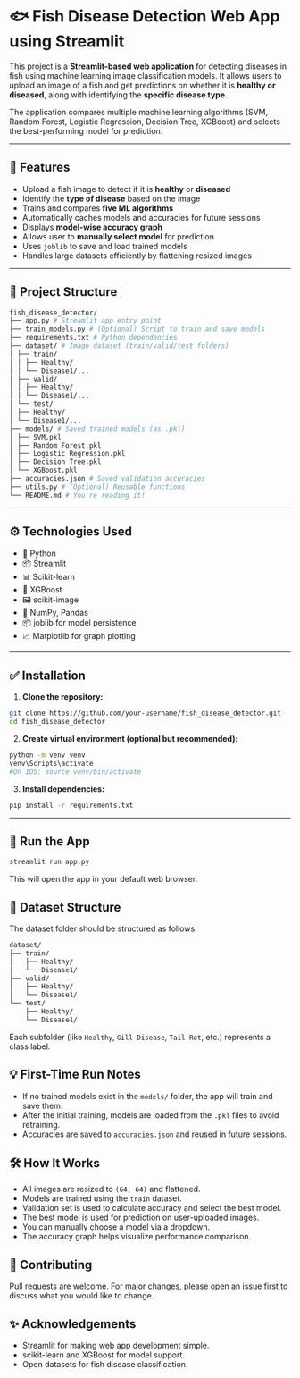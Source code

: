 # 🐟 Fish Disease Detection Web App using Streamlit

This project is a **Streamlit-based web application** for detecting diseases in fish using machine learning image classification models. It allows users to upload an image of a fish and get predictions on whether it is **healthy or diseased**, along with identifying the **specific disease type**.

The application compares multiple machine learning algorithms (SVM, Random Forest, Logistic Regression, Decision Tree, XGBoost) and selects the best-performing model for prediction.

---

## 🔗 Features

- Upload a fish image to detect if it is **healthy** or **diseased**
- Identify the **type of disease** based on the image
- Trains and compares **five ML algorithms**
- Automatically caches models and accuracies for future sessions
- Displays **model-wise accuracy graph**
- Allows user to **manually select model** for prediction
- Uses `joblib` to save and load trained models
- Handles large datasets efficiently by flattening resized images

---

## 📁 Project Structure
```bash
fish_disease_detector/
├── app.py # Streamlit app entry point
├── train_models.py # (Optional) Script to train and save models
├── requirements.txt # Python dependencies
├── dataset/ # Image dataset (train/valid/test folders)
│ ├── train/
│ │ ├── Healthy/
│ │ └── Disease1/...
│ ├── valid/
│ │ ├── Healthy/
│ │ └── Disease1/...
│ └── test/
│ ├── Healthy/
│ └── Disease1/...
├── models/ # Saved trained models (as .pkl)
│ ├── SVM.pkl
│ ├── Random Forest.pkl
│ ├── Logistic Regression.pkl
│ ├── Decision Tree.pkl
│ └── XGBoost.pkl
├── accuracies.json # Saved validation accuracies
├── utils.py # (Optional) Reusable functions
└── README.md # You're reading it!
```

---

## ⚙️ Technologies Used

- 🐍 Python
- 📦 Streamlit
- 📊 Scikit-learn
- 🌲 XGBoost
- 🖼 scikit-image
- 🧠 NumPy, Pandas
- 📦 joblib for model persistence
- 📈 Matplotlib for graph plotting

---

## ✅ Installation

1. **Clone the repository:**

```bash
git clone https://github.com/your-username/fish_disease_detector.git
cd fish_disease_detector
```
2. **Create virtual environment (optional but recommended):**

```bash
python -m venv venv
venv\Scripts\activate
#On IOS: source venv/bin/activate  
```
3. **Install dependencies:**

```bash
pip install -r requirements.txt
```
----

## 🚀 Run the App

```bash
streamlit run app.py
```
This will open the app in your default web browser.

## 📂 Dataset Structure

The dataset folder should be structured as follows:

```bash
dataset/
├── train/
│   ├── Healthy/
│   └── Disease1/
├── valid/
│   ├── Healthy/
│   └── Disease1/
└── test/
    ├── Healthy/
    └── Disease1/
```
Each subfolder (like `Healthy`, `Gill Disease`, `Tail Rot`, etc.) represents a class label.

## 💡 First-Time Run Notes

- If no trained models exist in the `models/` folder, the app will train and save them.
- After the initial training, models are loaded from the `.pkl` files to avoid retraining.
- Accuracies are saved to `accuracies.json` and reused in future sessions.

## 🛠 How It Works

- All images are resized to `(64, 64)` and flattened.
- Models are trained using the `train` dataset.
- Validation set is used to calculate accuracy and select the best model.
- The best model is used for prediction on user-uploaded images.
- You can manually choose a model via a dropdown.
- The accuracy graph helps visualize performance comparison.

## 🤝 Contributing

Pull requests are welcome. For major changes, please open an issue first to discuss what you would like to change.

## ✨ Acknowledgements

- Streamlit for making web app development simple.
- scikit-learn and XGBoost for model support.
- Open datasets for fish disease classification.






